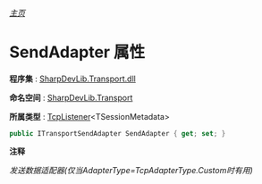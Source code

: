 ###### [主页](./Index.md "主页")

# SendAdapter 属性

**程序集** : [SharpDevLib.Transport.dll](./SharpDevLib.Transport.assembly.md "SharpDevLib.Transport.dll")

**命名空间** : [SharpDevLib.Transport](./SharpDevLib.Transport.namespace.md "SharpDevLib.Transport")

**所属类型** : [TcpListener](./SharpDevLib.Transport.TcpListener.1.md "TcpListener")\<TSessionMetadata\>

``` csharp
public ITransportSendAdapter SendAdapter { get; set; }
```

**注释**

*发送数据适配器(仅当AdapterType=TcpAdapterType.Custom时有用)*



